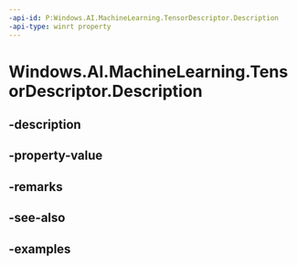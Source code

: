 ```yaml
---
-api-id: P:Windows.AI.MachineLearning.TensorDescriptor.Description
-api-type: winrt property
---
```


<!-- Property syntax.
public string Description { get; }
-->

# Windows.AI.MachineLearning.TensorDescriptor.Description

## -description

## -property-value

## -remarks

## -see-also

## -examples

